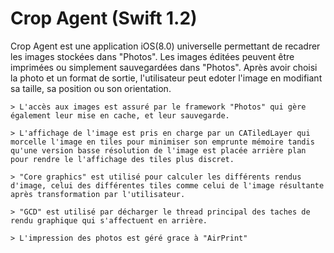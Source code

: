 # Crop Agent (Swift 1.2)

Crop Agent est une application iOS(8.0) universelle permettant de recadrer les images stockées dans "Photos". Les images éditées peuvent être imprimées ou simplement sauvegardées dans "Photos".
Après avoir choisi la photo et un format de sortie, l'utilisateur peut edoter l'image en modifiant sa taille, sa position ou son orientation.

    > L'accès aux images est assuré par le framework "Photos" qui gère également leur mise en cache, et leur sauvegarde. 

    > L'affichage de l'image est pris en charge par un CATiledLayer qui morcelle l'image en tiles pour minimiser son emprunte mémoire tandis qu'une version basse résolution de l'image est placée arrière plan pour rendre le l'affichage des tiles plus discret.

    > "Core graphics" est utilisé pour calculer les différents rendus d'image, celui des différentes tiles comme celui de l'image résultante après transformation par l'utilisateur.
      
    > "GCD" est utilisé par décharger le thread principal des taches de rendu graphique qui s'affectuent en arrière. 
    
    > L'impression des photos est géré grace à "AirPrint"
